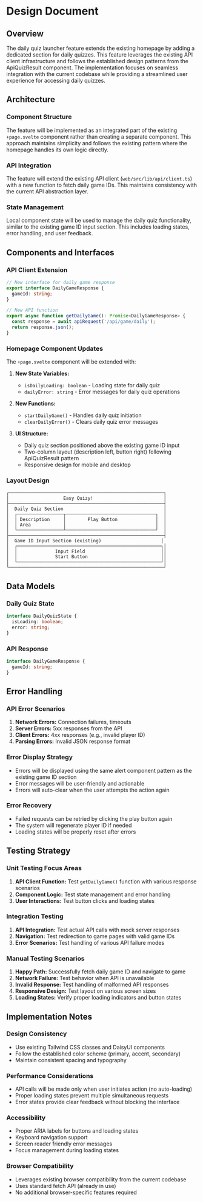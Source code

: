 # Design Document

## Overview

The daily quiz launcher feature extends the existing homepage by adding a dedicated section for daily quizzes. This feature leverages the existing API client infrastructure and follows the established design patterns from the ApiQuizResult component. The implementation focuses on seamless integration with the current codebase while providing a streamlined user experience for accessing daily quizzes.

## Architecture

### Component Structure
The feature will be implemented as an integrated part of the existing `+page.svelte` component rather than creating a separate component. This approach maintains simplicity and follows the existing pattern where the homepage handles its own logic directly.

### API Integration
The feature will extend the existing API client (`web/src/lib/api/client.ts`) with a new function to fetch daily game IDs. This maintains consistency with the current API abstraction layer.

### State Management
Local component state will be used to manage the daily quiz functionality, similar to the existing game ID input section. This includes loading states, error handling, and user feedback.

## Components and Interfaces

### API Client Extension

```typescript
// New interface for daily game response
export interface DailyGameResponse {
  gameId: string;
}

// New API function
export async function getDailyGame(): Promise<DailyGameResponse> {
  const response = await apiRequest('/api/game/daily');
  return response.json();
}
```

### Homepage Component Updates

The `+page.svelte` component will be extended with:

1. **New State Variables:**
   - `isDailyLoading: boolean` - Loading state for daily quiz
   - `dailyError: string` - Error messages for daily quiz operations

2. **New Functions:**
   - `startDailyGame()` - Handles daily quiz initiation
   - `clearDailyError()` - Clears daily quiz error messages

3. **UI Structure:**
   - Daily quiz section positioned above the existing game ID input
   - Two-column layout (description left, button right) following ApiQuizResult pattern
   - Responsive design for mobile and desktop

### Layout Design

```
┌─────────────────────────────────────────────────────────┐
│                    Easy Quizy!                          │
├─────────────────────────────────────────────────────────┤
│  Daily Quiz Section                                     │
│  ┌─────────────────┬─────────────────────────────────┐  │
│  │ Description     │        Play Button              │  │
│  │ Area            │                                 │  │
│  └─────────────────┴─────────────────────────────────┘  │
├─────────────────────────────────────────────────────────┤
│  Game ID Input Section (existing)                      │
│  ┌─────────────────────────────────────────────────────┐│
│  │              Input Field                            ││
│  │              Start Button                           ││
│  └─────────────────────────────────────────────────────┘│
└─────────────────────────────────────────────────────────┘
```

## Data Models

### Daily Quiz State
```typescript
interface DailyQuizState {
  isLoading: boolean;
  error: string;
}
```

### API Response
```typescript
interface DailyGameResponse {
  gameId: string;
}
```

## Error Handling

### API Error Scenarios
1. **Network Errors:** Connection failures, timeouts
2. **Server Errors:** 5xx responses from the API
3. **Client Errors:** 4xx responses (e.g., invalid player ID)
4. **Parsing Errors:** Invalid JSON response format

### Error Display Strategy
- Errors will be displayed using the same alert component pattern as the existing game ID section
- Error messages will be user-friendly and actionable
- Errors will auto-clear when the user attempts the action again

### Error Recovery
- Failed requests can be retried by clicking the play button again
- The system will regenerate player ID if needed
- Loading states will be properly reset after errors

## Testing Strategy

### Unit Testing Focus Areas
1. **API Client Function:** Test `getDailyGame()` function with various response scenarios
2. **Component Logic:** Test state management and error handling
3. **User Interactions:** Test button clicks and loading states

### Integration Testing
1. **API Integration:** Test actual API calls with mock server responses
2. **Navigation:** Test redirection to game pages with valid game IDs
3. **Error Scenarios:** Test handling of various API failure modes

### Manual Testing Scenarios
1. **Happy Path:** Successfully fetch daily game ID and navigate to game
2. **Network Failure:** Test behavior when API is unavailable
3. **Invalid Response:** Test handling of malformed API responses
4. **Responsive Design:** Test layout on various screen sizes
5. **Loading States:** Verify proper loading indicators and button states

## Implementation Notes

### Design Consistency
- Use existing Tailwind CSS classes and DaisyUI components
- Follow the established color scheme (primary, accent, secondary)
- Maintain consistent spacing and typography

### Performance Considerations
- API calls will be made only when user initiates action (no auto-loading)
- Proper loading states prevent multiple simultaneous requests
- Error states provide clear feedback without blocking the interface

### Accessibility
- Proper ARIA labels for buttons and loading states
- Keyboard navigation support
- Screen reader friendly error messages
- Focus management during loading states

### Browser Compatibility
- Leverages existing browser compatibility from the current codebase
- Uses standard fetch API (already in use)
- No additional browser-specific features required